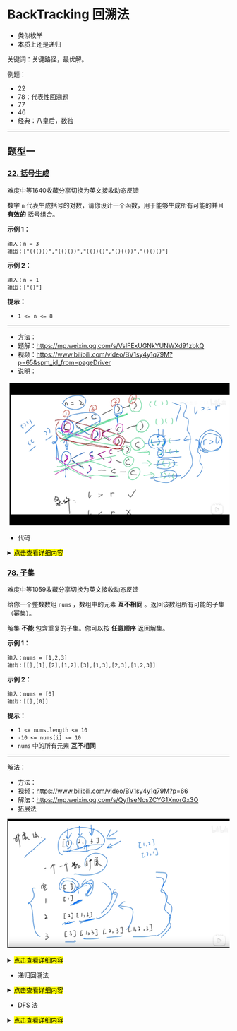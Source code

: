 # BackTracking 回溯法

- 类似枚举
- 本质上还是递归

关键词：关键路径，最优解。



例题：

- 22
- 78：代表性回溯题
- 77
- 46
- 经典：八皇后，数独

---

## 题型一

### [22. 括号生成](https://leetcode-cn.com/problems/generate-parentheses/)

难度中等1640收藏分享切换为英文接收动态反馈

数字 `n` 代表生成括号的对数，请你设计一个函数，用于能够生成所有可能的并且 **有效的** 括号组合。

 

**示例 1：**

```
输入：n = 3
输出：["((()))","(()())","(())()","()(())","()()()"]
```

**示例 2：**

```
输入：n = 1
输出：["()"]
```

 

**提示：**

- `1 <= n <= 8`

---

- 方法：
- 题解：https://mp.weixin.qq.com/s/VslFExUGNkYUNWXd91zbkQ
- 视频：https://www.bilibili.com/video/BV1sy4y1q79M?p=65&spm_id_from=pageDriver
- 说明：

![](./img/pic-001.png)

- 代码

<details>
  <summary>
      <mark><font>点击查看详细内容</font></mark></summary>

```js
/**
 * @param {number} n
 * @return {string[]}
 */
var generateParenthesis = function(n) {
    const list = []
    backtracking(n, list, 0, 0, "");
    return list;
};


function backtracking(n, result, left, right, str) {
    // 右边括号数量大于左边，表示无效括号组合
    if (right > left) {
            return;
        }
    // 左右两边括号数量相等
    if (left == n && right == n) {
        result.push(str);
        return;
    }
    // 左边少了，则左边 + 1
    if (left < n) {
        backtracking(n, result, left+1, right, str+"(");
    }
    // 右边少了，则右边 + 1
    if (right < left) {
        backtracking(n, result, left, right+1, str+")");
    }
}
```
</details>



### [78. 子集](https://leetcode-cn.com/problems/subsets/)

难度中等1059收藏分享切换为英文接收动态反馈

给你一个整数数组 `nums` ，数组中的元素 **互不相同** 。返回该数组所有可能的子集（幂集）。

解集 **不能** 包含重复的子集。你可以按 **任意顺序** 返回解集。

 

**示例 1：**

```
输入：nums = [1,2,3]
输出：[[],[1],[2],[1,2],[3],[1,3],[2,3],[1,2,3]]
```

**示例 2：**

```
输入：nums = [0]
输出：[[],[0]]
```

 

**提示：**

- `1 <= nums.length <= 10`
- `-10 <= nums[i] <= 10`
- `nums` 中的所有元素 **互不相同**



---

解法：

- 方法：
- 视频：https://www.bilibili.com/video/BV1sy4y1q79M?p=66
- 解法：https://mp.weixin.qq.com/s/QyflseNcsZCYG1XnorGx3Q
- 拓展法

![](./img/pic-003.png)

<details>
  <summary>
      <mark><font>点击查看详细内容</font></mark></summary>

```js
/**
 * @param {number[]} nums
 * @return {number[][]}
 */
var subsets = function(nums) {
    // 例如 nums = [1,2,3]
    const result = []
	result.push([])

    // 遍历所有 nums
	for (let i = 0; i < nums.length; i ++) {
        // 定义临时 子数组-> 子集 数组
	   const sub = []

        // 例如 result = [[], [1], [1,2]]
	   for (let m = 0; m < result.length; m++) {
         // 定义临时变量，暂存 result 的 某一个 子集，也是我们要的结果

         // 例如 result[m] = [1,2], 拷贝一份 temp => [1,2]
	   	 const temp = [].concat(result[m])
         
         // 单数子集，比如 1, 或者 2, 或者 3
	   	 temp.push(nums[i])

         // 多数子集，比如 [[1], [1,2], [1,2,3]]
         sub.push(temp)
	   }

      // 一个个遍历子集，把他们放入 result 中
	   for (let k in sub) {
	   	  result.push(sub[k])
	   }
	}

	return result
};
```
</details>



- 递归回溯法

<details>
  <summary>
      <mark><font>点击查看详细内容</font></mark></summary>

```js
/**
 * @param {number[]} nums
 * @return {number[][]}
 */
var subsets = function(nums) {
  const result = []
  for (let i=0; i<= nums.length; i++) {
    backtracking(nums, result, i, 0, []);
  }
  return result
};

// 参数说明  result 子集容器，要找的子集的长度 length，要从哪个位置开始找 index； sub 用于缓存子集结果
function backtracking(nums, result, length, index, sub) {
    // 退出条件-子集的长度等于要找的 index 
    if (sub.length === length) {
        result.push([].concat(sub))
        return
    }

    for (let i = index; i< nums.length; i++) {
        sub.push(nums[i])
        backtracking(nums, result, length, i+1, sub);

        // 删掉最后一个 子集，避免在下一次回溯的时候重复
        sub.pop()
    }
}
```
</details>



- DFS 法

<details>
  <summary>
      <mark><font>点击查看详细内容</font></mark></summary>

```js
/**
 * @param {number[]} nums
 * @return {number[][]}
 */
var subsets = function(nums) {
  const result = []
  dfs(nums, result, 0, [])
  return result
};

function dfs (nums, result, index, sub) {
    result.push([].concat(sub))
    if (nums.length === index) return

     for (let i = index; i < nums.length; i++) {
            sub.push(nums[i]);
            dfs(nums, result, i+1, sub);
            sub.pop()
        }
}
```
</details>

